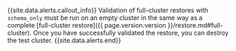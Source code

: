 {{site.data.alerts.callout_info}}
Validation of full-cluster restores with `schema_only` must be run on an empty cluster in the same way as a complete [full-cluster restore]({{ page.version.version }}/restore.md#full-cluster). Once you have successfully validated the restore, you can destroy the test cluster.
{{site.data.alerts.end}}